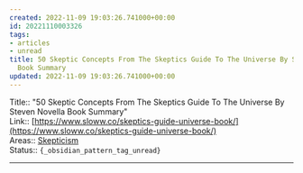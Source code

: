 ```yaml
---
created: 2022-11-09 19:03:26.741000+00:00
id: 20221110003326
tags:
- articles
- unread
title: 50 Skeptic Concepts From The Skeptics Guide To The Universe By Steven Novella
  Book Summary
updated: 2022-11-09 19:03:26.741000+00:00
---
```

   
Title:: "50 Skeptic Concepts From The Skeptics Guide To The Universe By Steven Novella Book Summary"   
Link:: [https://www.sloww.co/skeptics-guide-universe-book/](https://www.sloww.co/skeptics-guide-universe-book/)   
Areas:: [Skepticism](../../02%20Areas/Skepticism.md)   
Status:: `{_obsidian_pattern_tag_unread}`   
   
   
---